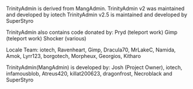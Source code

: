 TrinityAdmin is derived from MangAdmin.
TrinityAdmin v2 was maintained and developed by iotech
TrinityAdmin v2.5 is maintained and developed by SuperStyro

TrinityAdmin also contains code donated by:
Pryd (teleport work)
Gimp (teleport work)
Shocker (various)

Locale Team:
iotech, Ravenheart, Gimp, Dracula70, MrLakeC, Namida, Amok, Lyrr123, borgotech, Morpheux, Georgios, Kitharo

TrinityAdmin(MangAdmin) is developed by:
Josh (Project Owner), iotech, infamousblob, Atreus420, killat200623, dragonfrost, Necroblack and SuperStyro
